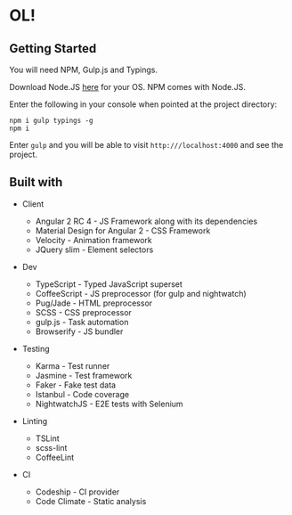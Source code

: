 OL!
===

Getting Started
---------------

You will need NPM, Gulp.js and Typings.

Download Node.JS [here](http://nodejs.org/) for your OS. NPM comes with Node.JS.

Enter the following in your console when pointed at the project directory:

    npm i gulp typings -g
    npm i

Enter ```gulp``` and you will be able to visit ```http:///localhost:4000``` and see the project.

Built with
----------

* Client
  * Angular 2 RC 4 - JS Framework along with its dependencies
  * Material Design for Angular 2 - CSS Framework
  * Velocity - Animation framework
  * JQuery slim - Element selectors

* Dev
  * TypeScript - Typed JavaScript superset
  * CoffeeScript - JS preprocessor (for gulp and nightwatch)
  * Pug/Jade - HTML preprocessor
  * SCSS - CSS preprocessor
  * gulp.js - Task automation
  * Browserify - JS bundler

* Testing
  * Karma - Test runner
  * Jasmine - Test framework
  * Faker - Fake test data
  * Istanbul - Code coverage
  * NightwatchJS - E2E tests with Selenium

* Linting
  * TSLint
  * scss-lint
  * CoffeeLint

* CI
  * Codeship - CI provider
  * Code Climate - Static analysis
